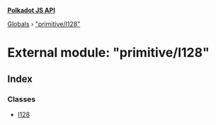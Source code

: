 **[Polkadot JS API](../README.md)**

[Globals](../globals.md) › ["primitive/I128"](_primitive_i128_.md)

# External module: "primitive/I128"

## Index

### Classes

* [I128](../classes/_primitive_i128_.i128.md)